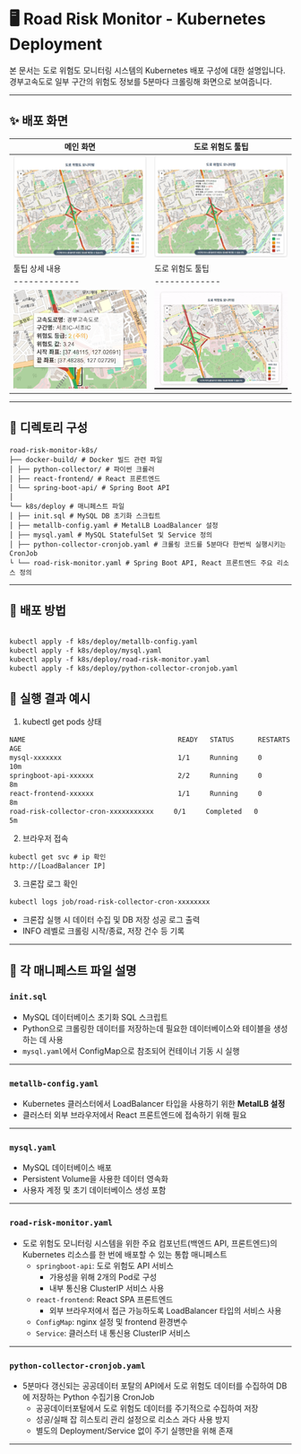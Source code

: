 # 🖥️ Road Risk Monitor - Kubernetes Deployment

본 문서는 도로 위험도 모니터링 시스템의 Kubernetes 배포 구성에 대한 설명입니다.
경부고속도로 일부 구간의 위험도 정보를 5분마다 크롤링해 화면으로 보여줍니다. 

---
## ✨ 배포 화면
| 메인 화면 | 도로 위험도 툴팁 |
|-----------|------------------|
| ![모니터링 화면](images/monitoring.PNG) | ![위험도 정보 툴팁](images/detail.PNG) | ![툴팁 내용](images/detail-message.PNG) |
| 툴팁 상세 내용 | 도로 위험도 툴팁 |
|-------------|-------------|
| ![툴팁 내용](images/detail-message.PNG)| ![툴팁 내용](images/test.gif) |
---

## 📁 디렉토리 구성
```
road-risk-monitor-k8s/
├── docker-build/ # Docker 빌드 관련 파일 
│ ├── python-collector/ # 파이썬 크롤러 
│ ├── react-frontend/ # React 프론트엔드
│ └── spring-boot-api/ # Spring Boot API
│
└── k8s/deploy # 매니페스트 파일 
│ ├── init.sql # MySQL DB 초기화 스크립트
│ ├── metallb-config.yaml # MetalLB LoadBalancer 설정
│ ├── mysql.yaml # MySQL StatefulSet 및 Service 정의
│ ├── python-collector-cronjob.yaml # 크롤링 코드를 5분마다 한번씩 실행시키는 CronJob
└ └── road-risk-monitor.yaml # Spring Boot API, React 프론트엔드 주요 리소스 정의
```
---
## 📌 배포 방법
```

kubectl apply -f k8s/deploy/metallb-config.yaml
kubectl apply -f k8s/deploy/mysql.yaml
kubectl apply -f k8s/deploy/road-risk-monitor.yaml
kubectl apply -f k8s/deploy/python-collector-cronjob.yaml

```
## 📝 실행 결과 예시 
1. kubectl get pods 상태
```
NAME                                      READY   STATUS      RESTARTS   AGE
mysql-xxxxxxx                             1/1     Running     0          10m
springboot-api-xxxxxx                     2/2     Running     0          8m
react-frontend-xxxxxx                     1/1     Running     0          8m
road-risk-collector-cron-xxxxxxxxxxx     0/1     Completed   0          5m
```
2. 브라우저 접속
```
kubectl get svc # ip 확인
http://[LoadBalancer IP]
```
3. 크론잡 로그 확인
```
kubectl logs job/road-risk-collector-cron-xxxxxxxx
```
- 크론잡 실행 시 데이터 수집 및 DB 저장 성공 로그 출력
- INFO 레벨로 크롤링 시작/종료, 저장 건수 등 기록

---

## 📄 각 매니페스트 파일 설명

### `init.sql`
- MySQL 데이터베이스 초기화 SQL 스크립트
- Python으로 크롤링한 데이터를 저장하는데 필요한 데이터베이스와 테이블을 생성하는 데 사용
- `mysql.yaml`에서 ConfigMap으로 참조되어 컨테이너 기동 시 실행
---
### `metallb-config.yaml`
- Kubernetes 클러스터에서 LoadBalancer 타입을 사용하기 위한 **MetalLB 설정**
- 클러스터 외부 브라우저에서 React 프론트엔드에 접속하기 위해 필요
---
### `mysql.yaml`
- MySQL 데이터베이스 배포
- Persistent Volume을 사용한 데이터 영속화
- 사용자 계정 및 초기 데이터베이스 생성 포함
---
### `road-risk-monitor.yaml`
- 도로 위험도 모니터링 시스템을 위한 주요 컴포넌트(백엔드 API, 프론트엔드)의 Kubernetes 리소스를 한 번에 배포할 수 있는 통합 매니페스트
  - `springboot-api`: 도로 위험도 API 서비스
    - 가용성을 위해 2개의 Pod로 구성
    - 내부 통신용 ClusterIP 서비스 사용
  - `react-frontend`: React SPA 프론트엔드
    - 외부 브라우저에서 접근 가능하도록 LoadBalancer 타입의 서비스 사용
  - `ConfigMap`: nginx 설정 및 frontend 환경변수
  - `Service`: 클러스터 내 통신용 ClusterIP 서비스
---
### `python-collector-cronjob.yaml` 
- 5분마다 갱신되는 공공데이터 포탈의 API에서 도로 위험도 데이터를 수집하여 DB에 저장하는 Python 수집기용 CronJob
  - 공공데이터포털에서 도로 위험도 데이터를 주기적으로 수집하여 저장
  - 성공/실패 잡 히스토리 관리 설정으로 리소스 과다 사용 방지
  - 별도의 Deployment/Service 없이 주기 실행만을 위해 존재
---


